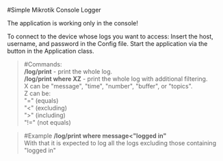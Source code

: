 #Simple Mikrotik Console Logger

The application is working only in the console!

To connect to the device whose logs you want to access:
Insert the host, username, and password in the Config file.
Start the application via the button in the Application class.

> #Commands:
><br/>**/log/print** - print the whole log.
><br/>**/log/print where XZ** - print the whole log with additional filtering.
><br/>X can be "message", "time", "number", "buffer", or "topics".
><br/>Z can be:
><br/>"=" (equals)
><br/>"<" (excluding)
><br/>">" (including)
><br/>"!=" (not equals)

> #Example
>**/log/print where message<"logged in"**
><br/>With that it is expected to log all the logs excluding those containing "logged in"
